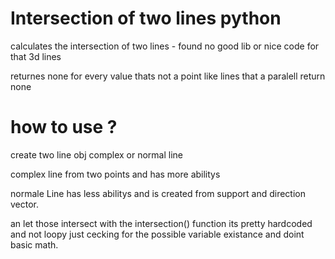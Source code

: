 # Intersection of two lines python 
calculates the intersection of two lines - found no good lib or nice code for that 
3d lines 

returnes none for every value thats not a point like lines that a paralell return none

# how to use ? 
create two line obj 
complex or normal line

complex line from two points and has more abilitys 

normale Line has less abilitys and is created from support and direction vector.


an let those intersect with the intersection() function
its pretty hardcoded and not loopy just cecking for the possible variable existance and doint basic math. 
